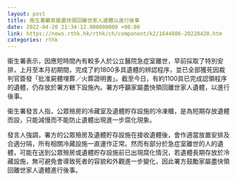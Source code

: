 ```yaml
---
layout: post
title: 衞生署籲家屬盡快領回離世家人遺體以進行後事
date: 2022-04-20 21:34:12.000000000 +08:00
link: https://news.rthk.hk/rthk/ch/component/k2/1644886-20220420.htm
categories: rthk
---
```


衞生署表示，因應短時間內有較多人於公立醫院急症室離世，早前採取了特別安排，上月至本月初期間，完成了約1800多具遺體的辨認程序，並已全部獲死因裁判官簽發「批准屍體埋葬／火葬證明書」。截至今日，有約1100具已完成認領程序的遺體，仍存放於署方轄下設施內。署方呼籲家屬盡快領回離世家人遺體，以進行後事。

衞生署發言人指，公眾殮房的冷藏室及遺體貯存設施的冷凍櫃，是為短期存放遺體而設，只能減慢而不能防止遺體出現進一步腐化現象。

發言人強調，署方的公眾殮房及遺體貯存設施在接收遺體後，會作適當放置安排及合適分隔，所有相關冷藏設施一直運作正常。然而有部分於急症室離世的人的遺體，可能在送到公眾殮房或遺體貯存設施前已出現腐化情況，若遺體長期存放於冷藏設施，無可避免會導致死者的容貌和外觀進一步變化，因此署方鼓勵家屬盡快領回離世家人遺體進行後事。
